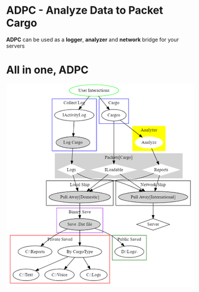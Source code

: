 # ADPC - Analyze Data to Packet Cargo

**ADPC** can be used as a **logger**, **analyzer** and **network** bridge for your servers

# All in one, ADPC

![](./ADPCdotstructure.png)